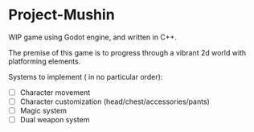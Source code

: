# Project-Mushin
WIP game using Godot engine, and written in C++.

The premise of this game is to progress through a vibrant 2d world with platforming elements.


Systems to implement ( in no particular order):

- [ ] Character movement
- [ ] Character customization (head/chest/accessories/pants)
- [ ] Magic system
- [ ] Dual weapon system
